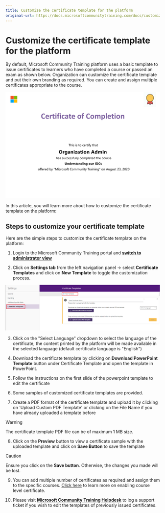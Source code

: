 ```yaml
---
title: Customize the certificate template for the platform
original-url: https://docs.microsoftcommunitytraining.com/docs/customize-the-certificate-template
---
```


# Customize the certificate template for the platform

By default, Microsoft Community Training platform uses a basic template to issue certificates to learners who have completed a course or passed an exam as shown below. Organization can customize the certificate template and put their own branding as required. You can create and assign multiple certificates appropriate to the course.

![Multiple certificates](../media/image%28324%29.png)

In this article, you will learn more about how to customize the certificate template on the platform:

## Steps to customize your certificate template
Here are the simple steps to customize the certificate template on the platform:

1.	Login to the Microsoft Community Training portal and [**switch to administrator view**](../get-started/4_step-by-step-configuration-guide#step-2--switch-to-administrator-view-of-the-portal)

2. Click on **Settings tab** from the left navigation panel → select  **Certificate Templates** and click on  **New Template** to toggle the customization process. 

  ![certificate selection](../media/certificate%20selection.png)

3. Click on the "Select Language" dropdown to select the language of the certificate, the content printed by the platform will be made available in the selected language (default certificate language is "English")

4. Download the certificate template by clicking on **Download PowerPoint Template** button under Certificate Template and open the template in PowerPoint.
 
5. Follow the instructions on the first slide of the powerpoint template to edit the certificate 

6. Some samples of customized certificate templates are provided.

7. Create a PDF format of the certificate template and upload it by clicking on 'Upload Custom PDF Template' or clicking on the File Name if you have already uploaded a template before 

  > [!WARNING]
  > The certificate template PDF file can be of maximum 1 MB size. 

8. Click on the **Preview** button to view a certificate sample with the uploaded template and click on **Save Button** to save the template

  > [!CAUTION]
  > Ensure you click on the **Save button**. Otherwise, the changes you made will be lost.

9. You can add multiple number of certificates as required and assign them to the specific courses. [Click here](../settings/6_enable-course-level-certificate) to learn more on enabling course level certificate. 

10. Please visit [**Microsoft Community Training Helpdesk**](https://go.microsoft.com/fwlink/?linkid=2104630) to log a support ticket if you wish to edit the templates of previously issued certificates. 